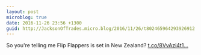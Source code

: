 ```yaml
---
layout: post
microblog: true
date: 2016-11-26 23:56 +1300
guid: http://JacksonOfTrades.micro.blog/2016/11/26/t802465964293926912.html
---
```

So you're telling me Flip Flappers is set in New Zealand? [t.co/8VvAzi4t1...](https://t.co/8VvAzi4t18)
